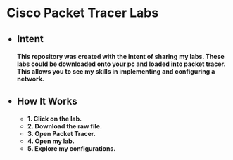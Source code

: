<head>
  <h1> Cisco Packet Tracer Labs </h1>
</head>
<body>
  <ul>
    <h2><li>Intent</li></h2>
    <h4>This repository was created with the intent of sharing my labs. These labs could be downloaded onto your pc and loaded into packet tracer. This allows you to see my skills in implementing and configuring a network. 
</h4>
  <h2><li> How It Works</li></h2>
  <h4>
    <ul>
      <li>1. Click on the lab.</li>
      <li>2. Download the raw file.</li>
      <li>3. Open Packet Tracer.</li>
      <li>4. Open my lab.</li>
      <li>5. Explore my configurations.</li>
    </ul> 
  </h4>
  </ul>
</body>
